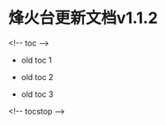 # 烽火台更新文档v1.1.2

&lt;!-- toc --&gt;

- old toc 1

- old toc 2

- old toc 3

&lt;!-- tocstop --&gt;

